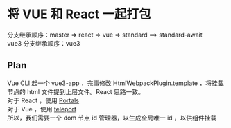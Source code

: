 <h1>将 VUE 和 React 一起打包</h1>
分支继承顺序：master => react => vue => standard ==> standard-await
<br />
vue3 分支继承顺序：vue3


<h2>Plan</h2>
Vue CLI 起一个 vue3-app ，完事修改 HtmlWebpackPlugin.template ，将挂载节点的 html 文件提到上层文件。React 思路一致。
<br />
对于 React ，使用 <a href="https://zh-hans.reactjs.org/docs/portals.html">Portals</a>
<br />
对于 Vue ，使用 <a href="https://vue3js.cn/docs/zh/guide/teleport.html#%E4%B8%8E-vue-components-%E4%B8%80%E8%B5%B7%E4%BD%BF%E7%94%A8">teleport</a>
<br />
所以，我们需要一个 dom 节点 id 管理器，以生成全局唯一 id ，以供组件挂载
